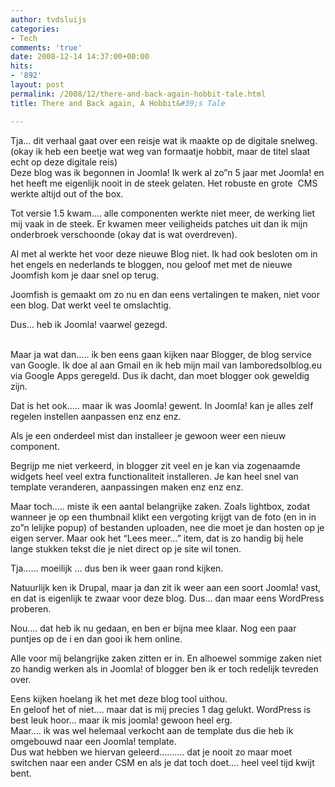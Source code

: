 ```yaml
---
author: tvdsluijs
categories:
- Tech
comments: 'true'
date: 2008-12-14 14:37:00+00:00
hits:
- '892'
layout: post
permalink: /2008/12/there-and-back-again-hobbit-tale.html
title: There and Back again, A Hobbit&#39;s Tale

---
```

Tja&#8230; dit verhaal gaat over een reisje wat ik maakte op de digitale snelweg. (okay ik heb een beetje wat weg van formaatje hobbit, maar de titel slaat echt op deze digitale reis)  
Deze blog was ik begonnen in Joomla! Ik werk al zo&#8221;n 5 jaar met Joomla! en het heeft me eigenlijk nooit in de steek gelaten. Het robuste en grote  CMS werkte altijd out of the box.

Tot versie 1.5 kwam&#8230;. alle componenten werkte niet meer, de werking liet mij vaak in de steek. Er kwamen meer veiligheids patches uit dan ik mijn onderbroek verschoonde (okay dat is wat overdreven).

Al met al werkte het voor deze nieuwe Blog niet. Ik had ook besloten om in het engels en nederlands te bloggen, nou geloof met met de nieuwe Joomfish kom je daar snel op terug.

Joomfish is gemaakt om zo nu en dan eens vertalingen te maken, niet voor een blog. Dat werkt veel te omslachtig.

Dus&#8230; heb ik Joomla! vaarwel gezegd.

<a name="more"></a>  
Maar ja wat dan&#8230;.. ik ben eens gaan kijken naar Blogger, de blog service van Google. Ik doe al aan Gmail en ik heb mijn mail van IamboredsoIblog.eu via Google Apps geregeld. Dus ik dacht, dan moet blogger ook geweldig zijn.

Dat is het ook&#8230;.. maar ik was Joomla! gewent. In Joomla! kan je alles zelf regelen instellen aanpassen enz enz enz.

Als je een onderdeel mist dan installeer je gewoon weer een nieuw component.

Begrijp me niet verkeerd, in blogger zit veel en je kan via zogenaamde widgets heel veel extra functionaliteit installeren. Je kan heel snel van template veranderen, aanpassingen maken enz enz enz.

Maar toch&#8230;.. miste ik een aantal belangrijke zaken. Zoals lightbox, zodat wanneer je op een thumbnail klikt een vergoting krijgt van de foto (en in in zo&#8221;n lelijke popup) of bestanden uploaden, nee die moet je dan hosten op je eigen server. Maar ook het &#8220;Lees meer&#8230;&#8221; item, dat is zo handig bij hele lange stukken tekst die je niet direct op je site wil tonen.

Tja&#8230;&#8230; moeilijk &#8230; dus ben ik weer gaan rond kijken.

Natuurlijk ken ik Drupal, maar ja dan zit ik weer aan een soort Joomla! vast, en dat is eigenlijk te zwaar voor deze blog. Dus&#8230; dan maar eens WordPress proberen.

Nou&#8230;. dat heb ik nu gedaan, en ben er bijna mee klaar. Nog een paar puntjes op de i en dan gooi ik hem online.

Alle voor mij belangrijke zaken zitten er in. En alhoewel sommige zaken niet zo handig werken als in Joomla! of blogger ben ik er toch redelijk tevreden over.

Eens kijken hoelang ik het met deze blog tool uithou.  
En geloof het of niet&#8230;. maar dat is mij precies 1 dag gelukt. WordPress is best leuk hoor&#8230; maar ik mis joomla! gewoon heel erg.  
Maar&#8230;. ik was wel helemaal verkocht aan de template dus die heb ik omgebouwd naar een Joomla! template.  
Dus wat hebben we hiervan geleerd&#8230;&#8230;&#8230;. dat je nooit zo maar moet switchen naar een ander CSM en als je dat toch doet&#8230;. heel veel tijd kwijt bent.  
   
 